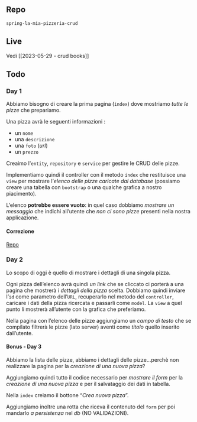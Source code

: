 ## Repo
`spring-la-mia-pizzeria-crud`

## Live
Vedi [[2023-05-29 - crud books]]

## Todo
### Day 1
Abbiamo bisogno di creare la prima pagina (`index`) dove mostriamo *tutte le pizze* che prepariamo.

Una pizza avrà le seguenti informazioni :
- un `nome`
- una `descrizione`
- una `foto` (*url*)
- un `prezzo`

Creaimo l'`entity`, `repository` e `service` per gestire le CRUD delle pizze.

Implementiamo  quindi il controller con il metodo `index` che restituisce una `view` per mostrare l’*elenco delle pizze caricate dal database* (possiamo creare una tabella con `bootstrap` o una qualche grafica a nostro piacimento).

L’elenco **potrebbe essere vuoto**: in quel caso dobbiamo *mostrare un messaggio* che indichi all’utente che *non ci sono pizze* presenti nella nostra applicazione.

#### Correzione
[Repo](https://github.com/Guybrush3791/exp-java-4-spring-la-mia-pizzeria-crud)

### Day 2
Lo scopo di oggi è quello di mostrare i dettagli di una singola pizza.

Ogni pizza dell’elenco avrà quindi *un link* che se cliccato ci porterà a una pagina che mostrerà i *dettagli della pizza* scelta.
Dobbiamo quindi inviare l’`id` come parametro dell’`URL`, recuperarlo nel metodo del `controller`, caricare i dati della pizza ricercata e passarli come `model`.
La `view` a quel punto li mostrerà all’utente con la grafica che preferiamo.

Nella pagina con l’elenco delle pizze aggiungiamo un *campo di testo* che se compilato filtrerà le pizze (lato server) aventi come *titolo* quello inserito dall’utente.

#### Bonus - Day 3
Abbiamo la lista delle pizze, abbiamo i dettagli delle pizze...perchè non realizzare la pagina per la *creazione di una nuova pizza*?

Aggiungiamo quindi tutto il codice necessario per *mostrare il form* per la *creazione di una nuova pizza* e per il salvataggio dei dati in tabella.

Nella `index` creiamo il bottone “*Crea nuova pizza*”.

Aggiungiamo inoltre una rotta che riceva il contenuto del `form` per poi mandarlo *a persistenza* nel *db* (NO VALIDAZIONI).